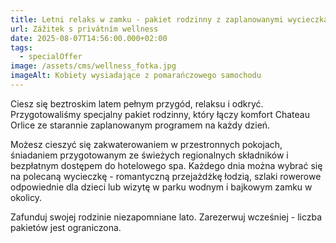 ```yaml
---
title: Letni relaks w zamku - pakiet rodzinny z zaplanowanymi wycieczkami
url: Zážitek s privátním wellness
date: 2025-08-07T14:56:00.000+02:00
tags:
  - specialOffer
image: /assets/cms/wellness_fotka.jpg
imageAlt: Kobiety wysiadające z pomarańczowego samochodu
---
```

Ciesz się beztroskim latem pełnym przygód, relaksu i odkryć. Przygotowaliśmy specjalny pakiet rodzinny, który łączy komfort Chateau Orlice ze starannie zaplanowanym programem na każdy dzień.

Możesz cieszyć się zakwaterowaniem w przestronnych pokojach, śniadaniem przygotowanym ze świeżych regionalnych składników i bezpłatnym dostępem do hotelowego spa. Każdego dnia można wybrać się na polecaną wycieczkę - romantyczną przejażdżkę łodzią, szlaki rowerowe odpowiednie dla dzieci lub wizytę w parku wodnym i bajkowym zamku w okolicy.

Zafunduj swojej rodzinie niezapomniane lato. Zarezerwuj wcześniej - liczba pakietów jest ograniczona.

